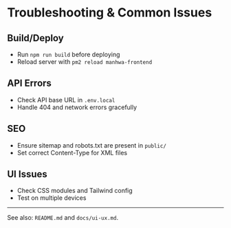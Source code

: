 # Troubleshooting & Common Issues

## Build/Deploy
- Run `npm run build` before deploying
- Reload server with `pm2 reload manhwa-frontend`

## API Errors
- Check API base URL in `.env.local`
- Handle 404 and network errors gracefully

## SEO
- Ensure sitemap and robots.txt are present in `public/`
- Set correct Content-Type for XML files

## UI Issues
- Check CSS modules and Tailwind config
- Test on multiple devices

---
See also: `README.md` and `docs/ui-ux.md`.

